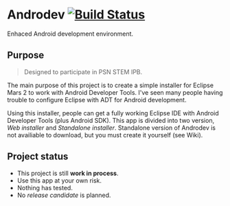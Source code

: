 # Androdev [![Build Status](https://travis-ci.org/fahminlb33/Androdev.svg?branch=master)](https://travis-ci.org/fahminlb33/Androdev)
Enhaced Android development environment.

## Purpose
> Designed to participate in PSN STEM IPB.

The main purpose of this project is to create a simple installer for Eclipse Mars 2 to work with Android Developer Tools. I've seen many people having trouble to configure Eclipse with ADT for Android development.

Using this installer, people can get a fully working Eclipse IDE with Android Developer Tools (plus Android SDK). This app is divided into two version, *Web installer* and *Standalone installer*. Standalone version of Androdev is not availiable to download, but you must create it yourself (see Wiki).

## Project status
* This project is still **work in process**.
* Use this app at your own risk.
* Nothing has tested.
* No *release candidate* is planned.
